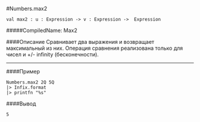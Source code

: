 #Numbers.max2

	val max2 : u : Expression -> v : Expression ->  Expression


#####CompiledName: Max2


####Описание
Сравнивает два выражения и возвращает максимальный из них.
Операция сравнения реализована только для чисел и +/- infinity (бесконечности).

----------

####Пример

    Numbers.max2 2Q 5Q
    |> Infix.format
    |> printfn "%s"

####Вывод

	5



